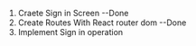 1. Craete Sign in Screen --Done
2. Create Routes With React router dom --Done
3. Implement Sign in operation
